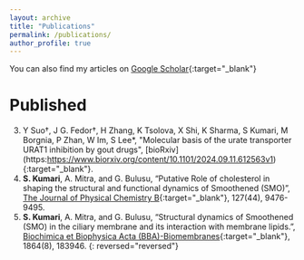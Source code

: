 ```yaml
---
layout: archive
title: "Publications"
permalink: /publications/
author_profile: true
---
```



You can also find my articles on [Google Scholar](https://scholar.google.com/citations?hl=en&user=fqnBaU8AAAAJ){:target="_blank"}

Published
========
3. Y Suo†, J G. Fedor†, H Zhang, K Tsolova, X Shi, K Sharma, S Kumari, M Borgnia, P Zhan, W Im, S Lee*, "Molecular basis of the urate transporter URAT1 inhibition by gout drugs", [bioRxiv] (https:https://www.biorxiv.org/content/10.1101/2024.09.11.612563v1){:target="_blank"}.
2. **S. Kumari**, A. Mitra, and G. Bulusu, “Putative Role of cholesterol in shaping the structural and functional dynamics
of Smoothened (SMO)”, [The Journal of Physical Chemistry B](https://doi.org/10.1021/acs.jpcb.3c02255){:target="_blank"}, 127(44), 9476-9495.
1. **S. Kumari**, A. Mitra, and G. Bulusu, “Structural dynamics of Smoothened (SMO) in the ciliary membrane and its interaction with membrane lipids.”, [Biochimica et Biophysica Acta (BBA)-Biomembranes](https://doi.org/10.1016/j.bbamem.2022.183946){:target="_blank"}, 1864(8), 183946.
{: reversed="reversed"}


